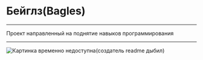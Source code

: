 # Бейглз(Bagles)
___

Проект направленный на поднятие навыков программирования

___

![Картинка временно недоступна(создатель readme дыбил)](/foto/21.jpg"Title")